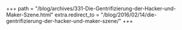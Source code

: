 +++
path = "/blog/archives/331-Die-Gentrifizierung-der-Hacker-und-Maker-Szene.html"
extra.redirect_to = "/blog/2016/02/14/die-gentrifizierung-der-hacker-und-maker-szene/"
+++
